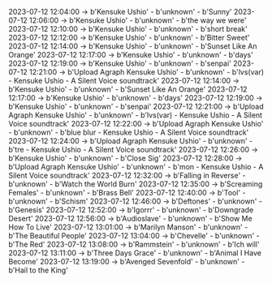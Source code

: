 2023-07-12 12:04:00 -> b'Kensuke Ushio' - b'unknown' - b'Sunny'
2023-07-12 12:06:00 -> b'Kensuke Ushio' - b'unknown' - b'the way we were'
2023-07-12 12:10:00 -> b'Kensuke Ushio' - b'unknown' - b'short break'
2023-07-12 12:12:00 -> b'Kensuke Ushio' - b'unknown' - b'Bitter Sweet'
2023-07-12 12:14:00 -> b'Kensuke Ushio' - b'unknown' - b'Sunset Like An Orange'
2023-07-12 12:17:00 -> b'Kensuke Ushio' - b'unknown' - b'days'
2023-07-12 12:19:00 -> b'Kensuke Ushio' - b'unknown' - b'senpai'
2023-07-12 12:21:00 -> b'Upload Agraph Kensuke Ushio' - b'unknown' - b'lvs(var) - Kensuke Ushio - A Silent Voice soundtrack'
2023-07-12 12:14:00 -> b'Kensuke Ushio' - b'unknown' - b'Sunset Like An Orange'
2023-07-12 12:17:00 -> b'Kensuke Ushio' - b'unknown' - b'days'
2023-07-12 12:19:00 -> b'Kensuke Ushio' - b'unknown' - b'senpai'
2023-07-12 12:21:00 -> b'Upload Agraph Kensuke Ushio' - b'unknown' - b'lvs(var) - Kensuke Ushio - A Silent Voice soundtrack'
2023-07-12 12:22:00 -> b'Upload Agraph Kensuke Ushio' - b'unknown' - b'blue blur - Kensuke Ushio - A Silent Voice soundtrack'
2023-07-12 12:24:00 -> b'Upload Agraph Kensuke Ushio' - b'unknown' - b'tre - Kensuke Ushio - A Silent Voice soundtrack'
2023-07-12 12:26:00 -> b'Kensuke Ushio' - b'unknown' - b'Close Sig'
2023-07-12 12:28:00 -> b'Upload Agraph Kensuke Ushio' - b'unknown' - b'mon - Kensuke Ushio - A Silent Voice soundtrack'
2023-07-12 12:32:00 -> b'Falling in Reverse' - b'unknown' - b'Watch the World Burn'
2023-07-12 12:35:00 -> b'Screaming Females' - b'unknown' - b'Brass Bell'
2023-07-12 12:40:00 -> b'Tool' - b'unknown' - b'Schism'
2023-07-12 12:46:00 -> b'Deftones' - b'unknown' - b'Genesis'
2023-07-12 12:52:00 -> b'Igorrr' - b'unknown' - b'Downgrade Desert'
2023-07-12 12:56:00 -> b'Audioslave' - b'unknown' - b'Show Me How To Live'
2023-07-12 13:01:00 -> b'Marilyn Manson' - b'unknown' - b'The Beautiful People'
2023-07-12 13:04:00 -> b'Chevelle' - b'unknown' - b'The Red'
2023-07-12 13:08:00 -> b'Rammstein' - b'unknown' - b'Ich will'
2023-07-12 13:11:00 -> b'Three Days Grace' - b'unknown' - b'Animal I Have Become'
2023-07-12 13:19:00 -> b'Avenged Sevenfold' - b'unknown' - b'Hail to the King'
